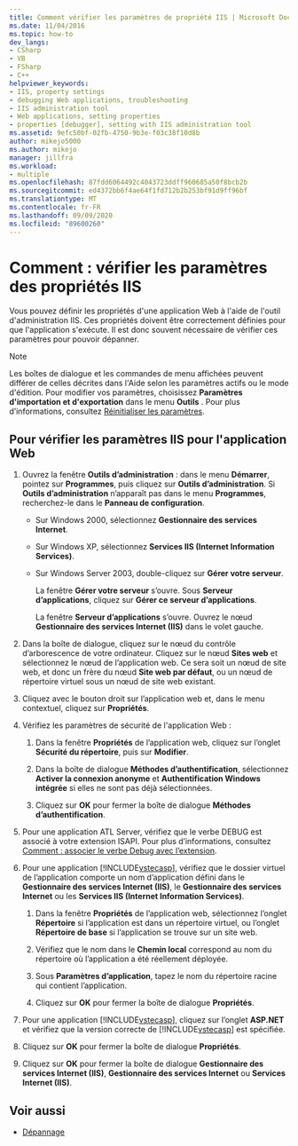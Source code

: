 ```yaml
---
title: Comment vérifier les paramètres de propriété IIS | Microsoft Docs
ms.date: 11/04/2016
ms.topic: how-to
dev_langs:
- CSharp
- VB
- FSharp
- C++
helpviewer_keywords:
- IIS, property settings
- debugging Web applications, troubleshooting
- IIS administration tool
- Web applications, setting properties
- properties [debugger], setting with IIS administration tool
ms.assetid: 9efc50bf-02fb-4750-9b3e-f03c38f10d8b
author: mikejo5000
ms.author: mikejo
manager: jillfra
ms.workload:
- multiple
ms.openlocfilehash: 87fdd6064492c4043723ddff960685a50f8bcb2b
ms.sourcegitcommit: ed4372bb6f4ae64f1fd712b2b253bf91d9ff96bf
ms.translationtype: MT
ms.contentlocale: fr-FR
ms.lasthandoff: 09/09/2020
ms.locfileid: "89600260"
---
```

# <a name="how-to-verify-iis-property-settings"></a>Comment : vérifier les paramètres des propriétés IIS

Vous pouvez définir les propriétés d'une application Web à l'aide de l'outil d'administration IIS. Ces propriétés doivent être correctement définies pour que l'application s'exécute. Il est donc souvent nécessaire de vérifier ces paramètres pour pouvoir dépanner.

> [!NOTE]
> Les boîtes de dialogue et les commandes de menu affichées peuvent différer de celles décrites dans l'Aide selon les paramètres actifs ou le mode d'édition. Pour modifier vos paramètres, choisissez **Paramètres d'importation et d'exportation** dans le menu **Outils** . Pour plus d’informations, consultez [Réinitialiser les paramètres](../ide/environment-settings.md#reset-settings).

## <a name="to-check-iis-settings-for-the-web-application"></a>Pour vérifier les paramètres IIS pour l'application Web

1. Ouvrez la fenêtre **Outils d’administration** : dans le menu **Démarrer**, pointez sur **Programmes**, puis cliquez sur **Outils d’administration**. Si **Outils d’administration** n’apparaît pas dans le menu **Programmes**, recherchez-le dans le **Panneau de configuration**.

   - Sur Windows 2000, sélectionnez **Gestionnaire des services Internet**.

   - Sur Windows XP, sélectionnez **Services IIS (Internet Information Services)**.

   - Sur Windows Server 2003, double-cliquez sur **Gérer votre serveur**.

        La fenêtre **Gérer votre serveur** s’ouvre. Sous **Serveur d’applications**, cliquez sur **Gérer ce serveur d’applications**.

        La fenêtre **Serveur d’applications** s’ouvre. Ouvrez le nœud **Gestionnaire des services Internet (IIS)** dans le volet gauche.

2. Dans la boîte de dialogue, cliquez sur le nœud du contrôle d’arborescence de votre ordinateur. Cliquez sur le nœud **Sites web** et sélectionnez le nœud de l’application web. Ce sera soit un nœud de site web, et donc un frère du nœud **Site web par défaut**, ou un nœud de répertoire virtuel sous un nœud de site web existant.

3. Cliquez avec le bouton droit sur l’application web et, dans le menu contextuel, cliquez sur **Propriétés**.

4. Vérifiez les paramètres de sécurité de l'application Web :

   1. Dans la fenêtre **Propriétés** de l’application web, cliquez sur l’onglet **Sécurité du répertoire**, puis sur **Modifier**.

   2. Dans la boîte de dialogue **Méthodes d’authentification**, sélectionnez **Activer la connexion anonyme** et **Authentification Windows intégrée** si elles ne sont pas déjà sélectionnées.

   3. Cliquez sur **OK** pour fermer la boîte de dialogue **Méthodes d’authentification**.

5. Pour une application ATL Server, vérifiez que le verbe DEBUG est associé à votre extension ISAPI. Pour plus d’informations, consultez [Comment : associer le verbe Debug avec l’extension](/previous-versions/ms165022(v=vs.100)).

6. Pour une application [!INCLUDE[vstecasp](../code-quality/includes/vstecasp_md.md)], vérifiez que le dossier virtuel de l’application comporte un nom d’application défini dans le **Gestionnaire des services Internet (IIS)**, le **Gestionnaire des services Internet** ou les **Services IIS (Internet Information Services)**.

   1. Dans la fenêtre **Propriétés** de l’application web, sélectionnez l’onglet **Répertoire** si l’application est dans un répertoire virtuel, ou l’onglet **Répertoire de base** si l’application se trouve sur un site web.

   2. Vérifiez que le nom dans le **Chemin local** correspond au nom du répertoire où l’application a été réellement déployée.

   3. Sous **Paramètres d’application**, tapez le nom du répertoire racine qui contient l’application.

   4. Cliquez sur **OK** pour fermer la boîte de dialogue **Propriétés**.

7. Pour une application [!INCLUDE[vstecasp](../code-quality/includes/vstecasp_md.md)], cliquez sur l’onglet **ASP.NET** et vérifiez que la version correcte de [!INCLUDE[vstecasp](../code-quality/includes/vstecasp_md.md)] est spécifiée.

8. Cliquez sur **OK** pour fermer la boîte de dialogue **Propriétés**.

9. Cliquez sur **OK** pour fermer la boîte de dialogue **Gestionnaire des services Internet (IIS)**, **Gestionnaire des services Internet** ou **Services Internet (IIS)**.

## <a name="see-also"></a>Voir aussi

- [Dépannage](../debugger/debugging-web-applications-troubleshooting.md)